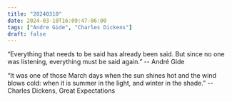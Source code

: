```yaml
---
title: "20240310"
date: 2024-03-10T16:09:47-06:00
tags: ["Andre Gide", "Charles Dickens"]
draft: false
---
```


“Everything that needs to be said has already been said. But since no one was listening, everything must be said again.” -- André Gide

“It was one of those March days when the sun shines hot and the wind blows cold: when it is summer in the light, and winter in the shade.” -- Charles Dickens, Great Expectations

